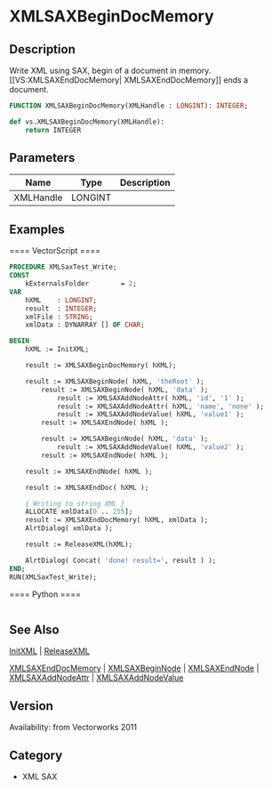 # XMLSAXBeginDocMemory

## Description
Write XML using SAX, begin of a document in memory. [[VS:XMLSAXEndDocMemory| XMLSAXEndDocMemory]] ends a document.

```pascal
FUNCTION XMLSAXBeginDocMemory(XMLHandle : LONGINT): INTEGER;
```

```python
def vs.XMLSAXBeginDocMemory(XMLHandle):
    return INTEGER
```

## Parameters
|Name|Type|Description|
|---|---|---|
|XMLHandle|LONGINT|   |

## Examples
==== VectorScript ====
```pascal
PROCEDURE XMLSaxTest_Write;
CONST
	kExternalsFolder 		= 2;
VAR
	hXML    : LONGINT;
	result  : INTEGER;
	xmlFile : STRING;
	xmlData	: DYNARRAY [] OF CHAR;

BEGIN
	hXML := InitXML;

	result := XMLSAXBeginDocMemory( hXML);

	result := XMLSAXBeginNode( hXML, 'theRoot' );
		result := XMLSAXBeginNode( hXML, 'data' );
			result := XMLSAXAddNodeAttr( hXML, 'id', '1' );
			result := XMLSAXAddNodeAttr( hXML, 'name', 'none' );
			result := XMLSAXAddNodeValue( hXML, 'value1' );
		result := XMLSAXEndNode( hXML );

		result := XMLSAXBeginNode( hXML, 'data' );
			result := XMLSAXAddNodeValue( hXML, 'value2' );
		result := XMLSAXEndNode( hXML );

	result := XMLSAXEndNode( hXML );

	result := XMLSAXEndDoc( hXML );

	{ Writing to string XML }
	ALLOCATE xmlData[0 .. 255];
	result := XMLSAXEndDocMemory( hXML, xmlData );
	AlrtDialog( xmlData );

	result := ReleaseXML(hXML);

	AlrtDialog( Concat( 'done! result=', result ) );
END;
RUN(XMLSaxTest_Write);
```
==== Python ====
```python

```

## See Also
[InitXML](InitXML.md) | [ReleaseXML](ReleaseXML.md)

[XMLSAXEndDocMemory](XMLSAXEndDocMemory.md) | [XMLSAXBeginNode](XMLSAXBeginNode.md) | [XMLSAXEndNode](XMLSAXEndNode.md) | [XMLSAXAddNodeAttr](XMLSAXAddNodeAttr.md) | [XMLSAXAddNodeValue](XMLSAXAddNodeValue.md)

## Version
Availability: from Vectorworks 2011

## Category
* XML SAX

